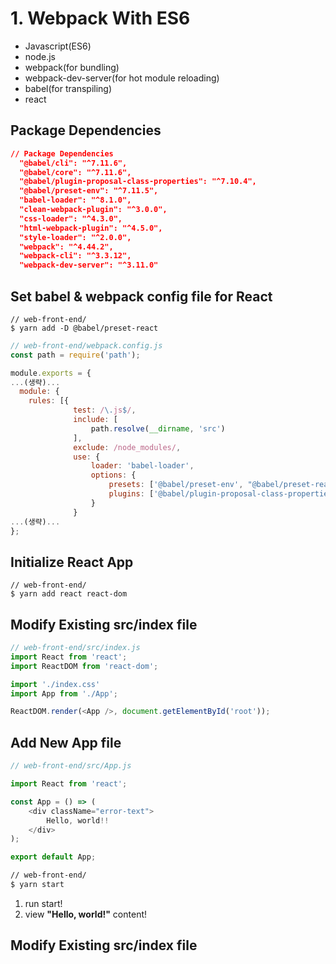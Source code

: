 # 1. Webpack With ES6

- Javascript(ES6)
- node.js
- webpack(for bundling) 
- webpack-dev-server(for hot module reloading) 
- babel(for transpiling)
- react

## Package Dependencies

```json
// Package Dependencies
  "@babel/cli": "^7.11.6",
  "@babel/core": "^7.11.6",
  "@babel/plugin-proposal-class-properties": "^7.10.4",
  "@babel/preset-env": "^7.11.5",
  "babel-loader": "^8.1.0",
  "clean-webpack-plugin": "^3.0.0",
  "css-loader": "^4.3.0",
  "html-webpack-plugin": "^4.5.0",
  "style-loader": "^2.0.0",
  "webpack": "^4.44.2",
  "webpack-cli": "^3.3.12",
  "webpack-dev-server": "^3.11.0"
```

## Set babel & webpack config file for React

```
// web-front-end/  
$ yarn add -D @babel/preset-react
```

```javascript
// web-front-end/webpack.config.js  
const path = require('path');

module.exports = {
...(생략)...   
  module: {
    rules: [{
              test: /\.js$/,
              include: [
                  path.resolve(__dirname, 'src')
              ],
              exclude: /node_modules/,
              use: {
                  loader: 'babel-loader',
                  options: {
                      presets: ['@babel/preset-env', "@babel/preset-react"],
                      plugins: ['@babel/plugin-proposal-class-properties']
                  }
              }
...(생략)...  
};  
```

## Initialize React App 

```
// web-front-end/  
$ yarn add react react-dom
```

## Modify Existing src/index file

```javascript
// web-front-end/src/index.js
import React from 'react';
import ReactDOM from 'react-dom';

import './index.css'
import App from './App';

ReactDOM.render(<App />, document.getElementById('root'));
```

## Add New App file

```javascript
// web-front-end/src/App.js

import React from 'react';

const App = () => (
    <div className="error-text">
        Hello, world!!
    </div>
);

export default App;
```

```bash
// web-front-end/
$ yarn start
```

1. run start!  
2. view **"Hello, world!"** content!  

## Modify Existing src/index file